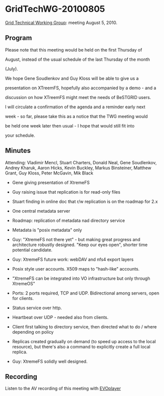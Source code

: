 # GridTechWG-20100805

[Grid Technical Working Group](/wiki/spaces/BeSTGRID/pages/3818228403): meeting August 5, 2010.

## Program

Please note that this meeting would be held on the first Thursday of

August, instead of the usual schedule of the last Thursday of the month

(July).

We hope Gene Soudlenkov and Guy Kloss will be able to give us a

presentation on XTreemFS, hopefully also accompanied by a demo - and a

discussion on how XTreemFS might meet the needs of BeSTGRID users.

I will circulate a confirmation of the agenda and a reminder early next

week - so far, please take this as a notice that the TWG meeting would

be held one week later then usual - I hope that would still fit into

your schedule.

## Minutes

Attending: Vladimir Mencl, Stuart Charters, Donald Neal, Gene Soudlenkov, Andrey Kharuk, Aaron Hicks, Kevin Buckley, Markus Binsteiner, Matthew Grant, Guy Kloss, Peter McGavin, Mik Black

- Gene giving presentation of XtremeFS
- Guy raising issue that replication is for read-only files
- Stuart finding in online doc that r/w replication is on the roadmap for 2.x

- One central metadata server
- Roadmap: replication of metadata nad directory service

- Metadata is "posix metadata" only

- Guy: "XtremeFS not there yet" - but making great progress and architecture robustly designed.  "Keep our eyes open", shorter time potential candidate.

- Guy: XtremeFS future work: webDAV and nfs4 export layers

- Posix style user accounts. X509 maps to "hash-like" accounts.

- "XtremeFS can be integrated into VO infrastructure but only through XtremeOS"

- Ports: 2 ports required, TCP and UDP.  Bidirectional among servers, open for clients.
- Status service over http.
- Heartbeat over UDP - needed also from clients.

- Client first talking to directory service, then directed what to do / where depending on policy

- Replicas created gradually on demand (to speed up access to the local resource), but there's also a command to explicitly create a full local replica.

- Guy: XtremeFS solidly well designed.

## Recording

Listen to the AV recording of this meeting with [EVOplayer](http://evo.vrvs.org/evoPlayer/prod/EVOPlayer.jnlp?fileToPlay=http://media.bestgrid.org/TWG-2010-08-05.evx)
